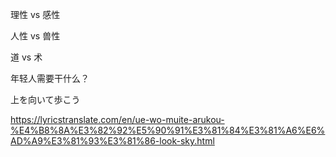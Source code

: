 
理性 vs 感性

人性 vs 兽性

道 vs 术


年轻人需要干什么？

上を向いて歩こう

https://lyricstranslate.com/en/ue-wo-muite-arukou-%E4%B8%8A%E3%82%92%E5%90%91%E3%81%84%E3%81%A6%E6%AD%A9%E3%81%93%E3%81%86-look-sky.html
